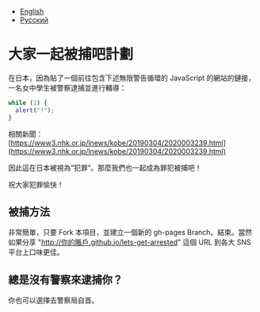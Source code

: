 - [English](README.md)
- [Русский](README.ru.md)

# 大家一起被捕吧計劃

在日本，因為貼了一個前往包含下述無限警告循環的 JavaScript 的網站的鏈接，一名女中學生被警察逮捕並進行輔導：

```js
while (1) {
  alert("!");
}
```

相關新聞：
[https://www3.nhk.or.jp/lnews/kobe/20190304/2020003239.html](https://www3.nhk.or.jp/lnews/kobe/20190304/2020003239.html)

因此這在日本被視為“犯罪”。那麼我們也一起成為罪犯被捕吧！

祝大家犯罪愉快！

## 被捕方法

非常簡單，只要 Fork 本項目，並建立一個新的 gh-pages Branch。結束。當然如果分享 "http://你的賬戶.github.io/lets-get-arrested" 這個 URL 到各大 SNS 平台上口味更佳。

## 總是沒有警察來逮捕你？

你也可以選擇去警察局自首。

